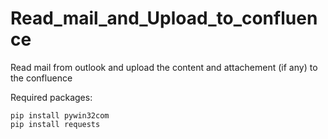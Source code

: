 # Read_mail_and_Upload_to_confluence
Read mail from outlook and upload the content and attachement (if any) to the confluence 


Required packages:

```
pip install pywin32com
pip install requests

```
